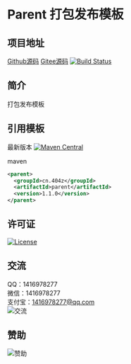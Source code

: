 # Parent 打包发布模板

## 项目地址
[Github源码](https://github.com/ALI1416/parent)
[Gitee源码](https://gitee.com/ALI1416/parent)
[![Build Status](https://travis-ci.com/ALI1416/parent.svg?branch=master)](https://app.travis-ci.com/ALI1416/parent)

## 简介
打包发布模板

## 引用模板
最新版本
[![Maven Central](https://maven-badges.herokuapp.com/maven-central/cn.404z/parent/badge.svg)](https://app.maven-badges.herokuapp.com/maven-central/cn.404z/parent)

maven
```xml
<parent>
  <groupId>cn.404z</groupId>
  <artifactId>parent</artifactId>
  <version>1.1.0</version>
</parent>
```

## 许可证
[![License](https://img.shields.io/badge/license-BSD-brightgreen)](https://opensource.org/licenses/BSD-3-Clause)

## 交流
QQ：1416978277  
微信：1416978277  
支付宝：1416978277@qq.com  
![交流](https://cdn.jsdelivr.net/gh/ALI1416/web/image/contact.png)

## 赞助
![赞助](https://cdn.jsdelivr.net/gh/ALI1416/web/image/donate.png)
